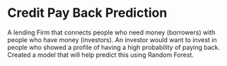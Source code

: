 # Credit Pay Back Prediction
A lending Firm that connects people who need money (borrowers) with people who have money (investors). An investor would want to invest in people who showed a profile of having a high probability of paying back. Created a model that will help predict this using Random Forest.
